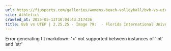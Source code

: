 ```yaml
---
url: https://fiusports.com/galleries/womens-beach-volleyball/bvb-vs-utep-2-25-25/image-79/356/62759
site: Athletics
crawled_at: 2025-05-13T10:04:43.217436
title: Bvb vs UTEP | 2.25.25 - Image 79:  - Florida International University
---
```


Error generating fit markdown: '<' not supported between instances of 'int' and 'str'